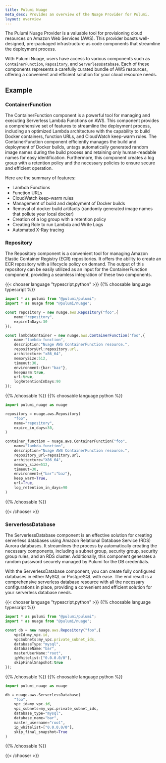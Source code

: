 ```yaml
---
title: Pulumi Nuage
meta_desc: Provides an overview of the Nuage Provider for Pulumi.
layout: overview
---
```


The Pulumi Nuage Provider is a valuable tool for provisioning cloud resources on Amazon Web Services (AWS). This provider boasts well-designed, pre-packaged infrastructure as code components that streamline the deployment process.

With Pulumi Nuage, users have access to various components such as `ContainerFunction`, `Repository`, and `ServerlessDatabase`. Each of these components represents a carefully curated bundle of AWS resources, offering a convenient and efficient solution for your cloud resource needs.

## Example

### ContainerFunction

The ContainerFunction component is a powerful tool for managing and executing Serverless Lambda Functions on AWS. This component provides a comprehensive set of features to streamline the deployment process, including an optimized Lambda architecture with the capability to build Docker containers, function URLs, and CloudWatch keep-warm rules. The ContainerFunction component efficiently manages the build and deployment of Docker builds, untags automatically generated random image names during the build process and retaining only human-readable names for easy identification. Furthermore, this component creates a log group with a retention policy and the necessary policies to ensure secure and efficient operation.

Here are the summary of features:

* Lambda Functions
* Function URLs
* CloudWatch keep-warm rules
* Management of build and deployment of Docker builds
* Removal of docker build artifacts (randomly generated image names that pollute your local docker)
* Creation of a log group with a retention policy
* Creating Role to run Lambda and Write Logs
* Automated X-Ray tracing

### Repository

The Repository component is a convenient tool for managing Amazon Elastic Container Registry (ECR) repositories. It offers the ability to create an ECR repository with a lifecycle policy on demand. The output of this repository can be easily utilized as an input for the ContainerFunction component, providing a seamless integration of these two components.


{{< chooser language "typescript,python" >}}
{{% choosable language typescript %}}

```typescript
import * as pulumi from "@pulumi/pulumi";
import * as nuage from "@pulumi/nuage";

const repository = new nuage.aws.Repository("foo",{
    name:"repository",
    expireInDays:30
});

const lambdaContainer = new nuage.aws.ContainerFunction("foo",{
    name:"lambda-function",
    description:"Nuage AWS ContainerFunction resource.",
    repositoryUrl:repository.url,
    architecture:"x86_64",
    memorySize:512,
    timeout:30,
    environment:{bar:"baz"},
    keepWarm:true,
    url:true,
    logRetentionInDays:90
});
```

{{% /choosable %}}
{{% choosable language python %}}

```python
import pulumi_nuage as nuage

repository = nuage.aws.Repository(
    "foo",
    name="repository",
    expire_in_days=30,
)

container_function = nuage.aws.ContainerFunction("foo",
    name="lambda-function",
    description="Nuage AWS ContainerFunction resource.",
    repository_url=repository.url,    
    architecture="X86_64",
    memory_size=512,
    timeout=30,
    environment={"bar":"baz"},
    keep_warm=True,
    url=True,
    log_retention_in_days=90
)
```

{{% /choosable %}}

{{< /chooser >}}


### ServerlessDatabase

The ServerlessDatabase component is an effective solution for creating serverless databases using Amazon Relational Database Service (RDS) Aurora databases. It streamlines the process by automatically creating the necessary components, including a subnet group, security group, security group rules, and an RDS cluster. Additionally, this component generates a random password securely managed by Pulumi for the DB credentials.

With the ServerlessDatabase component, you can create fully configured databases in either MySQL or PostgreSQL with ease. The end result is a comprehensive serverless database resource with all the necessary configurations in place, providing a convenient and efficient solution for your serverless database needs.

{{< chooser language "typescript,python" >}}
{{% choosable language typescript %}}

```typescript
import * as pulumi from "@pulumi/pulumi";
import * as nuage from "@pulumi/nuage";

const db = new nuage.aws.Repository("foo",{
    vpcId:my_vpc.id,
    vpcSubnets:my_vpc.private_subnet_ids,
    databaseType:"mysql",
    databaseName:"bar",
    masterUserName:"root",
    ipWhitelist:["0.0.0.0/0"],
    skipFinalSnapshot:true
});
```
 
{{% /choosable %}}
{{% choosable language python %}}

```python
import pulumi_nuage as nuage

db = nuage.aws.ServerlessDatabase(
    "foo",
    vpc_id=my_vpc.id,
    vpc_subnets=my_vpc.private_subnet_ids,
    database_type="mysql",
    database_name="bar",
    master_username="root",
    ip_whitelist=["0.0.0.0/0"],
    skip_final_snapshot=True
)
```

{{% /choosable %}}

{{< /chooser >}}
